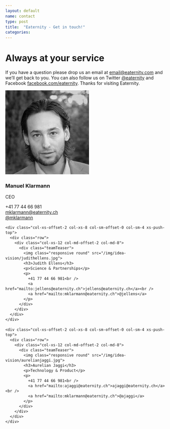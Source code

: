 ```yaml
---
layout: default
name: contact
type: post
title:  "Eaternity - Get in touch!"
categories: 
---
```


<div class="container">
  <div class="row big-push-top small-push-bottom">
    <div class="col-xs-12 text-center">
      <h1>Always at your service</h1>
    </div>
  </div>
  <div class="row push-bottom">
    <div class="col-xs-12 col-sm-offset-1 col-sm-10 text-center">
      <p>If you have a question please drop us an email at <a target="_blank" href="mailto:email@eaternity.com">email@eaternity.com</a> and we’ll get back to you. You can also follow us on Twitter <a target="_blank" href="https://twitter.com/eaternity">@eaternity</a> and Facebook <a target="_blank" href="https://www.facebook.com/eaternity">facebook.com/eaternity</a>. Thanks for visiting Eaternity.</p>
    </div>
  </div>

  <div class="row big-push-bottom text-center">
    <div class="col-xs-offset-2 col-xs-8 col-sm-offset-0 col-sm-4">
      <div class="row">
        <div class="col-xs-12 col-md-offset-2 col-md-8">
          <div class="teamTeaser">
            <img class="responsive round" src="/img/idea-vision/manuelklarmann.jpg">
            <h3>Manuel Klarmann</h3>
            <p>CEO</p>
            <p>
              +41 77 44 66 981<br />
              <a href="mailto:mklarmann@eaternity.ch">mklarmann@eaternity.ch</a><br />
              <a href="mailto:mklarmann@eaternity.ch">@mklarmann</a>
            </p>
          </div>
        </div>
      </div>
    </div>

    <div class="col-xs-offset-2 col-xs-8 col-sm-offset-0 col-sm-4 xs-push-top">
      <div class="row">
        <div class="col-xs-12 col-md-offset-2 col-md-8">
          <div class="teamTeaser">
            <img class="responsive round" src="/img/idea-vision/judithellens.jpg">
            <h3>Judith Ellens</h3>
            <p>Science & Partnerships</p>
            <p>
              +41 77 44 66 981<br />
              <a href="mailto:jellens@eaternity.ch">jellens@eaternity.ch</a><br />
              <a href="mailto:mklarmann@eaternity.ch">@jellens</a>
            </p>
          </div>
        </div>
      </div>
    </div>

    <div class="col-xs-offset-2 col-xs-8 col-sm-offset-0 col-sm-4 xs-push-top">
      <div class="row">
        <div class="col-xs-12 col-md-offset-2 col-md-8">
          <div class="teamTeaser">
            <img class="responsive round" src="/img/idea-vision/aurelianjaggi.jpg">
            <h3>Aurelian Jaggi</h3>
            <p>Technology & Product</p>
            <p>
              +41 77 44 66 981<br />
              <a href="mailto:ajaggi@eaternity.ch">ajaggi@eaternity.ch</a><br />
              <a href="mailto:mklarmann@eaternity.ch">@ajaggi</a>
            </p>
          </div>
        </div>
      </div>
    </div>
  </div>
</div>

<div class="map"></div>

<script src="https://ajax.googleapis.com/ajax/libs/jquery/1.11.3/jquery.min.js"></script>
<script src="https://maps.googleapis.com/maps/api/js"></script>
<script src="/js/jquery.magnific-popup.min.js"></script>
<script src="/js/jquery.royalslider.min.js"></script>
<script src="/js/bootstrap.min.js"></script>
<script src="/js/icheck.min.js"></script>
<script src="/js/infobubble.js"></script>
<script src="/js/script.js"></script>

